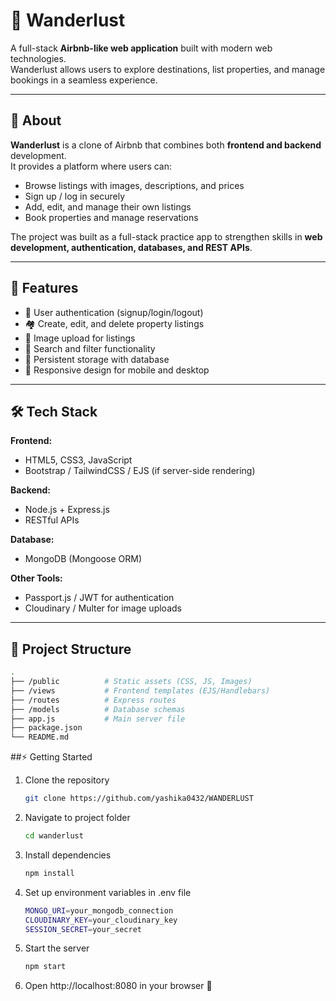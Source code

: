 # 🏡 Wanderlust

A full-stack **Airbnb-like web application** built with modern web technologies.  
Wanderlust allows users to explore destinations, list properties, and manage bookings in a seamless experience.  

---

## 📖 About

**Wanderlust** is a clone of Airbnb that combines both **frontend and backend** development.  
It provides a platform where users can:  
- Browse listings with images, descriptions, and prices  
- Sign up / log in securely  
- Add, edit, and manage their own listings  
- Book properties and manage reservations  

The project was built as a full-stack practice app to strengthen skills in **web development, authentication, databases, and REST APIs**.  

---

## 🚀 Features

- 🔐 User authentication (signup/login/logout)  
- 🏘️ Create, edit, and delete property listings  
- 📸 Image upload for listings  
- 🔎 Search and filter functionality  
- 💾 Persistent storage with database  
- 📱 Responsive design for mobile and desktop  

---

## 🛠️ Tech Stack

**Frontend:**  
- HTML5, CSS3, JavaScript  
- Bootstrap / TailwindCSS / EJS (if server-side rendering)  

**Backend:**  
- Node.js + Express.js  
- RESTful APIs  

**Database:**  
- MongoDB (Mongoose ORM)  

**Other Tools:**  
- Passport.js / JWT for authentication  
- Cloudinary / Multer for image uploads  

---

## 📂 Project Structure

```bash
.
├── /public          # Static assets (CSS, JS, Images)
├── /views           # Frontend templates (EJS/Handlebars)
├── /routes          # Express routes
├── /models          # Database schemas
├── app.js           # Main server file
├── package.json
└── README.md
```

##⚡ Getting Started

1. Clone the repository
   ```bash
   git clone https://github.com/yashika0432/WANDERLUST
2. Navigate to project folder
   ```bash
   cd wanderlust
3. Install dependencies
   ```bash
   npm install
4. Set up environment variables in .env file
   ```bash
   MONGO_URI=your_mongodb_connection
   CLOUDINARY_KEY=your_cloudinary_key
   SESSION_SECRET=your_secret
5. Start the server
   ```bash
   npm start
6. Open http://localhost:8080 in your browser 🚀
